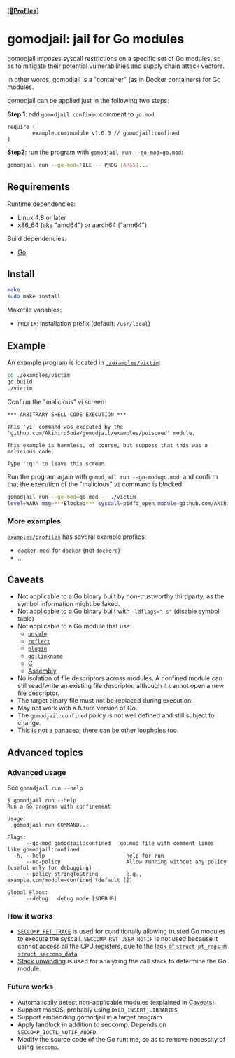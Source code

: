 [[📂**Profiles**]](./examples/profiles)

# gomodjail: jail for Go modules

gomodjail imposes syscall restrictions on a specific set of Go modules,
so as to mitigate their potential vulnerabilities and supply chain attack vectors.

In other words, gomodjail is a "container" (as in Docker containers) for Go modules.

gomodjail can be applied just in the following two steps:

**Step 1**: add `gomodjail:confined` comment to `go.mod`:
```go-module
require (
        example.com/module v1.0.0 // gomodjail:confined
)
```

**Step2**: run the program with `gomodjail run --go-mod=go.mod`:
```bash
gomodjail run --go-mod=FILE -- PROG [ARGS]...
```

## Requirements
Runtime dependencies:
- Linux 4.8 or later
- x86\_64 (aka "amd64") or aarch64 ("arm64")

Build dependencies:
- [Go](https://go.dev/dl/)

## Install
```bash
make
sudo make install
```

Makefile variables:
- `PREFIX`: installation prefix (default: `/usr/local`)

## Example
An example program is located in [`./examples/victim`](./examples/victim):
```bash
cd ./examples/victim
go build
./victim
```

Confirm the "malicious" vi screen:

```
*** ARBITRARY SHELL CODE EXECUTION ***

This 'vi' command was executed by the 'github.com/AkihiroSuda/gomodjail/examples/poisoned' module.

This example is harmless, of course, but suppose that this was a malicious code.

Type ':q!' to leave this screen.
```

Run the program again with `gomodjail run --go-mod=go.mod`, and confirm that the execution of the "malicious" `vi` command is blocked.

```bash
gomodjail run --go-mod=go.mod -- ./victim
level=WARN msg=***Blocked*** syscall=pidfd_open module=github.com/AkihiroSuda/gomodjail/examples/poisoned
```

### More examples

[`examples/profiles`](./examples/profiles) has several example profiles:
- `docker.mod`: for `docker` (not `dockerd`)
- ...

## Caveats
- Not applicable to a Go binary built by non-trustworthy thirdparty, as the symbol information might be faked.
- Not applicable to a Go binary built with `-ldflags="-s"` (disable symbol table)
- Not applicable to a Go module that use:
  - [`unsafe`](https://pkg.go.dev/unsafe)
  - [`reflect`](https://pkg.go.dev/reflect)
  - [`plugin`](https://pkg.go.dev/plugin)
  - [`go:linkname`](https://tip.golang.org/doc/go1.23#linker)
  - [C](https://pkg.go.dev/cmd/cgo)
  - [Assembly](https://go.dev/doc/asm)
- No isolation of file descriptors across modules.
  A confined module can still read/write an existing file descriptor, although it cannot open a new file descriptor.
- The target binary file must not be replaced during execution.
- May not work with a future version of Go.
- The `gomodjail:confined` policy is not well defined and still subject to change.
- This is not a panacea; there can be other loopholes too.

## Advanced topics
### Advanced usage
See `gomodjail run --help`

```console
$ gomodjail run --help
Run a Go program with confinement

Usage:
  gomodjail run COMMAND...

Flags:
      --go-mod gomodjail:confined   go.mod file with comment lines like gomodjail:confined
  -h, --help                          help for run
      --no-policy                     Allow running without any policy (useful only for debugging)
      --policy stringToString         e.g., example.com/module=confined (default [])

Global Flags:
      --debug   debug mode [$DEBUG]
```

### How it works
- [`SECCOMP_RET_TRACE`](https://man7.org/linux/man-pages/man2/seccomp.2.html) is used for conditionally
  allowing trusted Go modules to execute the syscall.
  `SECCOMP_RET_USER_NOTIF` is not used because it cannot access all the CPU registers,
  due to the [lack of `struct pt_regs` in `struct seccomp_data`](https://github.com/torvalds/linux/blob/v6.12/kernel/seccomp.c#L242-L266).
- [Stack unwinding](https://www.grant.pizza/blog/go-stack-traces-bpf/) is used for analyzing the call stack to determine the Go module.

### Future works
- Automatically detect non-applicable modules (explained in [Caveats](#caveats)).
- Support macOS, probably using `DYLD_INSERT_LIBRARIES`
- Support embedding gomodjail in a target program
- Apply landlock in addition to seccomp. Depends on `SECCOMP_IOCTL_NOTIF_ADDFD`.
- Modify the source code of the Go runtime, so as to remove necessity of using `seccomp`.
